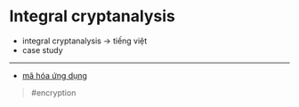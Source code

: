# Integral cryptanalysis

- integral cryptanalysis -> tiếng việt
- case study

---

- [mã hóa ứng dụng](../personal/20220130115446.md)

> #encryption
